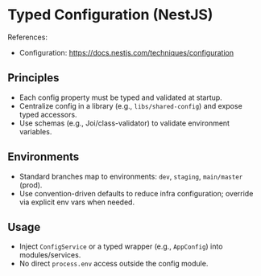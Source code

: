 # Typed Configuration (NestJS)

References:
- Configuration: https://docs.nestjs.com/techniques/configuration

## Principles
- Each config property must be typed and validated at startup.
- Centralize config in a library (e.g., `libs/shared-config`) and expose typed accessors.
- Use schemas (e.g., Joi/class-validator) to validate environment variables.

## Environments
- Standard branches map to environments: `dev`, `staging`, `main/master` (prod).
- Use convention-driven defaults to reduce infra configuration; override via explicit env vars when needed.

## Usage
- Inject `ConfigService` or a typed wrapper (e.g., `AppConfig`) into modules/services.
- No direct `process.env` access outside the config module.
